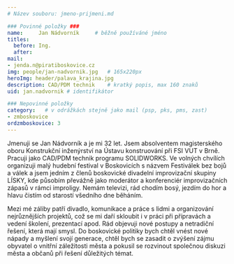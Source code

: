 ```yaml
---
# Název souboru: jmeno-prijmeni.md

### Povinné položky ###
name:     Jan Nádvorník  	# běžně používáné jméno
titles:
  before: Ing. 
  after:
mail:
- jenda.n@piratiboskovice.cz
img: people/jan-nadvornik.jpg   # 165x220px
heroImg: header/palava_krajina.jpg
description: CAD/PDM technik 	# kratký popis, max 160 znaků
uid: jan.nadvornik # identifikátor 

### Nepovinné položky
category: 	# v odrážkách stejně jako mail (psp, pks, pms, zast)
- zmboskovice
ordzmboskovice: 3
---
```


Jmenuji se Jan Nádvorník a je mi 32 let. Jsem absolventem magisterského oboru Konstrukční inženýrství na Ústavu konstruování při FSI VUT v Brně. Pracuji jako CAD/PDM technik programu SOLIDWORKS. Ve volných chvílích organizuji malý hudební festival v Boskovicích s názvem Festiválek bez bojů a válek a jsem jedním z členů boskovické divadelní improvizační skupiny LÍSKY, kde působím převážně jako moderátor a konferenciér improvizačních zápasů v rámci improligy. Nemám televizi, rád chodím bosý, jezdím do hor a hlavu čistím od starostí všedního dne běháním.

Mezi mé záliby patří divadlo, komunikace a práce s lidmi a organizování nejrůznějších projektů, což se mi daří skloubit i v práci při přípravách a vedení školení, prezentací apod. Rád objevuji nové postupy a netradiční řešení, která mají smysl. Do boskovické politiky bych chtěl vnést nové nápady a myšlení svojí generace, chtěl bych se zasadit o zvýšení zájmu obyvatel o vnitřní záležitosti města a pokusil se rozvinout společnou diskuzi města a občanů při řešení důležitých témat. 